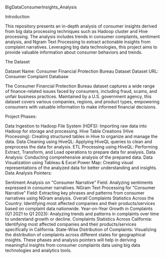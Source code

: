 BigDataConsumerInsights_Analysis


Introduction

This repository presents an in-depth analysis of consumer insights derived from big data processing techniques such as Hadoop cluster and Hive processing. The analysis includes trends in consumer complaints, sentiment analysis, and Ngram Text Processing to extract actionable insights from complaint narratives. Leveraging big data technologies, this project aims to provide valuable information about consumer behaviors and trends.

The Dataset

Dataset Name: Consumer Financial Protection Bureau Dataset
Dataset URL: Consumer Complaint Database

The Consumer Financial Protection Bureau dataset captures a wide range of finance-related issues faced by consumers, including fraud, scams, and unfair business practices. Maintained by a U.S. government agency, this dataset covers various companies, regions, and product types, empowering consumers with valuable information to make informed financial decisions.

Project Phases:

Data Ingestion to Hadoop File System (HDFS):
Importing raw data into Hadoop for storage and processing.
Hive Table Creations (Hive Processing):
Creating structured tables in Hive to organize and manage the data.
Data Cleaning using HiveQL:
Applying HiveQL queries to clean and preprocess the data for analysis.
ETL Processing using HiveQL:
Performing Extract, Transform, and Load operations to prepare data for analysis.
Data Analysis:
Conducting comprehensive analysis of the prepared data.
Data Visualization using Tableau & Excel Power Map:
Creating visual representations of the analyzed data for better understanding and insights.
Data Analysis Pointers:

Sentiment Analysis on "Consumer Narrative" Field: Analyzing sentiments expressed in consumer narratives.
NGram Text Processing for "Consumer Narrative" Field: Extracting key phrases and patterns from consumer narratives using NGram analysis.
Overall Complaints Statistics Across the Country:
Identifying most affected companies and their products/services based on complaint data nationwide.
Year-on-Year Growth in Complaints (Q1 2021 to Q1 2023):
Analyzing trends and patterns in complaints over time to understand growth or decline.
Complaints Statistics Across California:
Identifying most affected companies and their products/services specifically in California.
State-Wise Distribution of Complaints:
Visualizing the distribution of complaints across different states for geographical insights.
These phases and analysis pointers will help in deriving meaningful insights from consumer complaints data using big data technologies and analytics tools.






